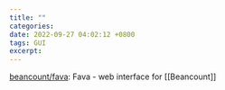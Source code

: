 ```yaml
---
title: ""
categories: 
date: 2022-09-27 04:02:12 +0800
tags: GUI
excerpt: 
---
```


[beancount/fava](https://github.com/beancount/fava): Fava - web interface for [[Beancount]]









